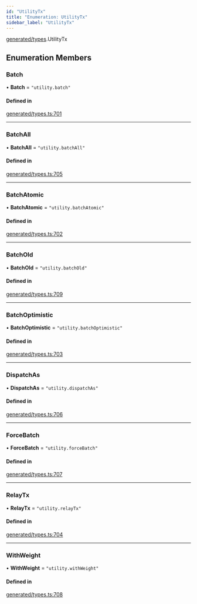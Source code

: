 ```yaml
---
id: "UtilityTx"
title: "Enumeration: UtilityTx"
sidebar_label: "UtilityTx"
---
```


[generated/types](../../../../modules/Generated/Types/Types.md).UtilityTx

## Enumeration Members

### Batch

• **Batch** = ``"utility.batch"``

#### Defined in

[generated/types.ts:701](https://github.com/PolymeshAssociation/polymesh-sdk/blob/372a67e5d/src/generated/types.ts#L701)

___

### BatchAll

• **BatchAll** = ``"utility.batchAll"``

#### Defined in

[generated/types.ts:705](https://github.com/PolymeshAssociation/polymesh-sdk/blob/372a67e5d/src/generated/types.ts#L705)

___

### BatchAtomic

• **BatchAtomic** = ``"utility.batchAtomic"``

#### Defined in

[generated/types.ts:702](https://github.com/PolymeshAssociation/polymesh-sdk/blob/372a67e5d/src/generated/types.ts#L702)

___

### BatchOld

• **BatchOld** = ``"utility.batchOld"``

#### Defined in

[generated/types.ts:709](https://github.com/PolymeshAssociation/polymesh-sdk/blob/372a67e5d/src/generated/types.ts#L709)

___

### BatchOptimistic

• **BatchOptimistic** = ``"utility.batchOptimistic"``

#### Defined in

[generated/types.ts:703](https://github.com/PolymeshAssociation/polymesh-sdk/blob/372a67e5d/src/generated/types.ts#L703)

___

### DispatchAs

• **DispatchAs** = ``"utility.dispatchAs"``

#### Defined in

[generated/types.ts:706](https://github.com/PolymeshAssociation/polymesh-sdk/blob/372a67e5d/src/generated/types.ts#L706)

___

### ForceBatch

• **ForceBatch** = ``"utility.forceBatch"``

#### Defined in

[generated/types.ts:707](https://github.com/PolymeshAssociation/polymesh-sdk/blob/372a67e5d/src/generated/types.ts#L707)

___

### RelayTx

• **RelayTx** = ``"utility.relayTx"``

#### Defined in

[generated/types.ts:704](https://github.com/PolymeshAssociation/polymesh-sdk/blob/372a67e5d/src/generated/types.ts#L704)

___

### WithWeight

• **WithWeight** = ``"utility.withWeight"``

#### Defined in

[generated/types.ts:708](https://github.com/PolymeshAssociation/polymesh-sdk/blob/372a67e5d/src/generated/types.ts#L708)
